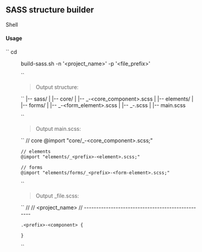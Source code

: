 ## SASS structure builder
Shell

#### Usage

``
    cd <dir>
    build-sass.sh -n '<project_name>' -p '<file_prefix>'

``

> Output structure:

``
    |-- sass/
    |   |-- core/
    |       |-- _<prefix>-<core_component>.scss
    |   |-- elements/
    |       |-- forms/
    |           |-- _<prefix>-<form_element>.scss
    |       |-- _<prefix>-<element>.scss
    |   |-- main.scss

``

> Output main.scss:

``
    // core
    @import "core/_<prefix>-<core_component>.scss;"

    // elements
    @import "elements/_<prefix>-<element>.scss;"

    // forms
    @import "elements/forms/_<prefix>-<form-element>.scss;"
``

> Output _file.scss:

``
    //
    // <project_name> <component>
    // --------------------------------------------------

    .<prefix>-<component> {

    }

``
